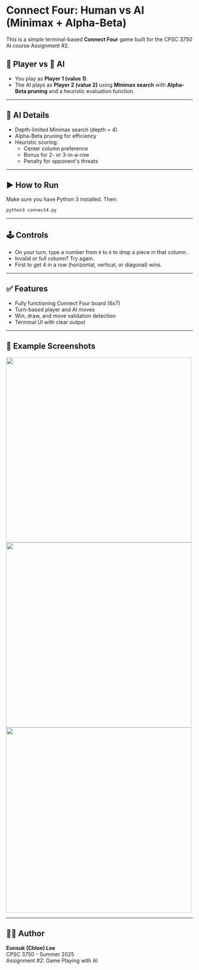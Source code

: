 # Connect Four: Human vs AI (Minimax + Alpha-Beta)

This is a simple terminal-based **Connect Four** game built for the CPSC 3750 AI course Assignment #2.

## 👤 Player vs 🤖 AI

- You play as **Player 1 (value 1)**.
- The AI plays as **Player 2 (value 2)** using **Minimax search** with **Alpha-Beta pruning** and a heuristic evaluation function.

---

## 🧠 AI Details

- Depth-limited Minimax search (depth = 4)
- Alpha-Beta pruning for efficiency
- Heuristic scoring:
  - Center column preference
  - Bonus for 2- or 3-in-a-row
  - Penalty for opponent's threats

---

## ▶️ How to Run

Make sure you have Python 3 installed. Then:

```bash
python3 connect4.py
```

---

## 🕹️ Controls

- On your turn, type a number from `0` to `6` to drop a piece in that column.
- Invalid or full column? Try again.
- First to get 4 in a row (horizontal, vertical, or diagonal) wins.

---

## ✅ Features

- Fully functioning Connect Four board (6x7)
- Turn-based player and AI moves
- Win, draw, and move validation detection
- Terminal UI with clear output

---

## 📸 Example Screenshots

<img src="screenshots/screenshot1.png" width="500">
<img src="screenshots/screenshot2.png" width="500">
<img src="screenshots/screenshot3.png" width="500">

---

## 👩‍💻 Author

**Eunsuk (Chloe) Lee**  
CPSC 3750 - Summer 2025  
Assignment #2: Game Playing with AI  
